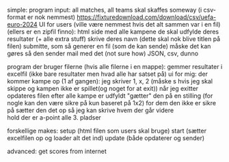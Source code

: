 simple:
program input: all matches, all teams
    skal skaffes someway (i csv-format er nok nemmest)
    https://fixturedownload.com/download/csv/uefa-euro-2024
UI for users (ville være nemmest hvis det alt sammen var i en fil) (ellers er en zipfil finno):
    html side med alle kampene
    de skal udfylde deres resultater (+ alle extra stuff)
    skrive deres navn (dette skal nok blive titlen på filen)
    submitte, som så generer en fil (som de kan sende)
        måske det kan gøres så den sender mail med det (not sure how)
        JSON, csv, dunno
        
program der bruger filerne (hvis alle filerne i en mappe):
    gemmer resultater i excelfil (ikke bare resultater men hvad alle har satset på)
    ui for mig: 
        der kommer kampe op (1 af gangen):
            jeg skriver 1, x, 2 (måske s hvis jeg skal skippe og kampen ikke er spillet(og noget for at exit))
            når jeg exitter opdateres filen
    efter alle kampe er udfyldt "gætter" den på en stilling (for nogle kan den være sikre på kun baseret på 1x2)
        for dem den ikke er sikre på sætter den det op så jeg kan skrive hvem der går videre  
            hold der er a-point
            alle 3. pladser
            
forskellige makes:
setup (html filen som users skal bruge)
start (sætter excelfilen op og loader alt det ind)
update (både opdaterer og sender)



advanced:
get scores from internet
